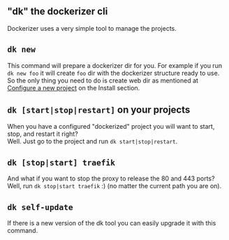 ## "dk" the dockerizer cli
Dockerizer uses a very simple tool to manage the projects. 

## `dk new`
This command will prepare a dockerizer dir for you. For example if you run `dk new foo` it will create `foo` dir with the dockerizer structure ready to use. So the only thing you need to do is create web dir as mentioned at [Configure a new project](/install) on the Install section. 

## `dk [start|stop|restart]` on your projects
When you have a configured "dockerized" project you will want to start, stop, and restart it right?  
Well. Just go to the project and run `dk start|stop|restart`.
 
## `dk [stop|start] traefik`
And what if you want to stop the proxy to release the 80 and 443 ports?  
Well, run `dk stop|start traefik` :) (no matter the current path you are on).
 
## `dk self-update`
If there is a new version of the dk tool you can easily upgrade it with this command. 
